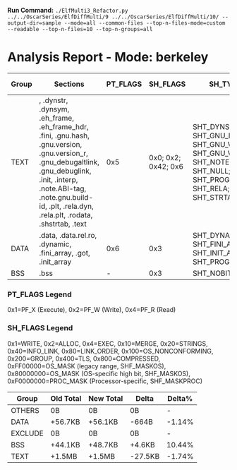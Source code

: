 **Run Command:** `./ElfMulti3_Refactor.py ../../OscarSeries/ElfDiffMulti/9 ../../OscarSeries/ElfDiffMulti/10/ --output-dir=sample --mode=all --common-files --top-n-files-mode=custom --readable --top-n-files=10 --top-n-groups=all`

# Analysis Report - Mode: berkeley

| Group | Sections | PT_FLAGS | SH_FLAGS | SH_TYPES | FILE&VM<br>Mapping |
|-------|----------|----------|----------|----------|-------------------|
| TEXT | , .dynstr, .dynsym, .eh_frame, .eh_frame_hdr, .fini, .gnu.hash, .gnu.version, .gnu.version_r, .gnu_debugaltlink, .gnu_debuglink, .init, .interp, .note.ABI-tag, .note.gnu.build-id, .plt, .rela.dyn, .rela.plt, .rodata, .shstrtab, .text | 0x5 | 0x0; 0x2; 0x42; 0x6 | SHT_DYNSYM; SHT_GNU_HASH; SHT_GNU_VERNEED; SHT_GNU_VERSYM; SHT_NOTE; SHT_NULL; SHT_PROGBITS; SHT_RELA; SHT_STRTAB | ✔(18); ✖(3) |
| DATA | .data, .data.rel.ro, .dynamic, .fini_array, .got, .init_array | 0x6 | 0x3 | SHT_DYNAMIC; SHT_FINI_ARRAY; SHT_INIT_ARRAY; SHT_PROGBITS | ✔(6) |
| BSS | .bss | - | 0x3 | SHT_NOBITS | ✖(1) |

### PT_FLAGS Legend
0x1=PF_X (Execute), 0x2=PF_W (Write), 0x4=PF_R (Read)
### SH_FLAGS Legend
0x1=WRITE, 0x2=ALLOC, 0x4=EXEC, 0x10=MERGE, 0x20=STRINGS, 0x40=INFO_LINK, 0x80=LINK_ORDER, 0x100=OS_NONCONFORMING, 0x200=GROUP, 0x400=TLS, 0x800=COMPRESSED, 0xFF00000=OS_MASK (legacy range, SHF_MASKOS), 0x80000000=OS_MASK (OS-specific high bit, SHF_MASKOS), 0xF0000000=PROC_MASK (Processor-specific, SHF_MASKPROC)

| Group | Old Total | New Total | Delta | Delta% |
|-------|-----------|-----------|-------|--------|
| OTHERS | 0B | 0B | 0B | - |
| DATA | +56.7KB | +56.1KB | -664B | -1.14% |
| EXCLUDE | 0B | 0B | 0B | - |
| BSS | +44.1KB | +48.7KB | +4.6KB | 10.44% |
| TEXT | +1.5MB | +1.5MB | -27.5KB | -1.74% |
